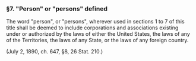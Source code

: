 ### §7. "Person" or "persons" defined ###

The word "person", or "persons", wherever used in sections 1 to 7 of this title shall be deemed to include corporations and associations existing under or authorized by the laws of either the United States, the laws of any of the Territories, the laws of any State, or the laws of any foreign country.

(July 2, 1890, ch. 647, §8, 26 Stat. 210.)